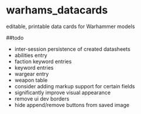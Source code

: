 # warhams_datacards
editable, printable data cards for Warhammer models

##todo

* inter-session persistence of created datasheets
* abilities entry
* faction keyword entries
* keyword entries
* wargear entry
* weapon table
* consider adding markup support for certain fields
* significantly improve visual appearance
* remove ui dev borders
* hide append/remove buttons from saved image
